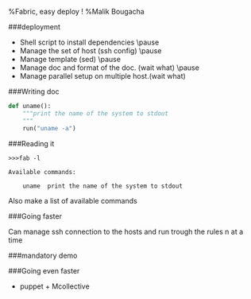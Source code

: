 %Fabric, easy deploy !
%Malik Bougacha

###deployment

* Shell script to install dependencies
\pause
* Manage the set of host (ssh config)
\pause
* Manage template (sed)
\pause
* Manage doc and format of the doc. (wait what)
\pause
* Manage parallel setup on multiple host.(wait what)

###Writing doc

```python
def uname():
    """print the name of the system to stdout
    """
    run("uname -a")
```

###Reading it

```shell
>>>fab -l

Available commands:

    uname  print the name of the system to stdout
```

Also make a list of available commands

###Going faster

Can manage ssh connection to the hosts and run trough the rules n at a time

###mandatory demo

###Going even faster

* puppet + Mcollective
